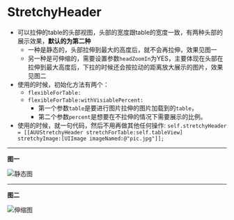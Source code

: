 # StretchyHeader


- 可以拉伸的table的头部视图，头部的宽度跟table的宽度一致，有两种头部的展示效果，**默认的为第二种**
	- 一种是静态的，头部拉伸到最大的高度后，就不会再拉伸，效果见图一
	- 另一种是可伸缩的，需要设置参数`headZoomIn`为YES，主要体现在头部在拉伸到最大高度后，下拉的时候还会按拉动的距离放大展示的图片，效果见图二
- 使用的时候，初始化方法有两个：
	- `flexibleForTable:`
	- `flexibleForTable:withVisiablePercent:`
		- 第一个参数`table`是要进行图片拉伸的图片加载到的`table`，
		- 第二个参数`percent`是想要在不拉伸的情况下需要展示的比例。
- 使用的时候，就一句代码，然后不用再做其他任何操作:
`self.stretchyHeader = [[AUUStretchyHeader stretchForTable:self.tableView] stretchyImage:[UIImage imageNamed:@"pic.jpg"]];`

----
		
**图一**


![静态图](stretch-static.gif)

----

**图二**


![伸缩图](stretch-scale.gif)